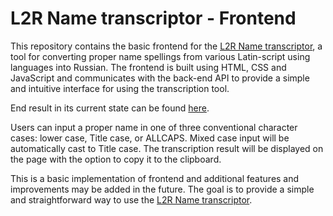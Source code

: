 # L2R Name transcriptor - Frontend

This repository contains the basic frontend for
the [L2R Name transcriptor](https://github.com/EvgeniPolyakov/Latin-to-Russian-name-transcriptor), a tool for converting
proper name spellings from various Latin-script using languages into Russian. The frontend is built using HTML, CSS and
JavaScript and communicates with the back-end API to provide a simple and intuitive interface for using the
transcription tool.

End result in its current state can be
found [here](http://l2rfrontend-env.eba-jyypjt3v.eu-north-1.elasticbeanstalk.com/).

Users can input a proper name in one of three conventional character cases: lower case, Title case, or ALLCAPS. Mixed
case input will be automatically cast to Title case. The transcription result will be displayed on the page with the
option to copy it to the clipboard.

This is a basic implementation of frontend and additional features and improvements may be added in the future. The goal
is to provide a simple and straightforward way to use
the [L2R Name transcriptor](https://github.com/EvgeniPolyakov/Latin-to-Russian-name-transcriptor).
